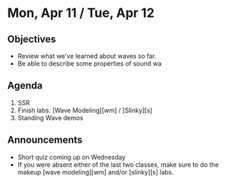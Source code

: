Mon, Apr 11 / Tue, Apr 12
=================== 
   
    
Objectives    
------------    
  
- Review what we've learned about waves so far.
- Be able to describe some properties of sound wa
  
Agenda      
---------      
1. SSR
2. Finish labs: [Wave Modeling][wm] / [Slinky][s]
3. Standing Wave demos
  
Announcements   
-------------    
- Short quiz coming up on Wednesday
- If you were absent either of the last two classes, make sure to do the makeup [wave modeling][wm] and/or [slinky][s] labs.


<!--stackedit_data:
eyJoaXN0b3J5IjpbLTEyNTA1MTUyMzQsLTE4OTUyNDMxNDIsMT
I5MTkxNTA0MiwxODgxNTMyNTQ0LDg3OTgwNjQzNywtODU0MTc5
MDA0LDE0NDY2NjY5NTgsLTMzOTU1NjI0MCwtNzc0ODcxODE2LC
05NzgxNDczNDMsLTIxNDA3MjM3MSwtNTU3MjEzNjY3LDM3OTYx
Mjk3OCwyMDEzMDIxMzg3LDY5MDcxODEwLDE4Nzg2Nzk2MTYsMT
QyNjUwNzY5OSwtMjEyMzc5ODU1MywyNTQwMTYyNSwtMTM0NjQ3
NjM1OV19
-->